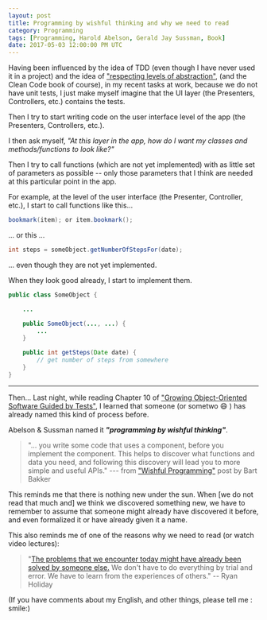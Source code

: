 ```yaml
---
layout: post
title: Programming by wishful thinking and why we need to read
category: Programming
tags: [Programming, Harold Abelson, Gerald Jay Sussman, Book]
date: 2017-05-03 12:00:00 PM UTC
---
```


<!-- May 3, 2017 08:00:00 PM Philippine Time -->

Having been influenced by the idea of TDD (even though I have never used it in a project) and the idea of ["respecting levels of abstraction"](https://simpleprogrammer.com/2017/01/27/respecting-abstraction/), (and the Clean Code book of course), in my recent tasks at work, because we do not have unit tests, I just make myself imagine that the UI layer (the Presenters, Controllers, etc.) contains the tests.

<!--more-->

Then I try to start writing code on the user interface level of the app (the Presenters, Controllers, etc.).

I then ask myself, _"At this layer in the app, how do I want my classes and methods/functions to look like?"_

Then I try to call functions (which are not yet implemented) with as little set of parameters as possible -- only those parameters that I think are needed at this particular point in the app.


For example, at the level of the user interface (the Presenter, Controller, etc.), I start to call functions like this...

``` java
bookmark(item); or item.bookmark();
```

... or this ...

``` java
int steps = someObject.getNumberOfStepsFor(date);
```

... even though they are not yet implemented.

<!--
<div class="message">
At the user interface level, I want to avoid doing something like this:

<p>
<pre>
<code class="highlighter-rouge">
int steps = someObject.getSteps(date, acessToken, etc.);
</code>
</pre>
</p>

... with an access token passed to the `getSteps()` function, 

...because at this point, I do not want to care about <i>"how"</i> I get the number of steps from somewhere. At this point, I only care about getting the number of steps -- the <i>"what"</i>.
</div>
-->

When they look good already, I start to implement them.

``` java
public class SomeObject {

    ...

    public SomeObject(..., ...) {
        ...
    }

    public int getSteps(Date date) {
        // get number of steps from somewhere
    }
}
```

<!-- 
(Note: The real code gets the steps from Fitbit asynchronously using RxJava, but I did not put asynchronous code above so that it can be easily understood. )
 -->

---

Then... Last night, while reading Chapter 10 of  ["Growing Object-Oriented Software Guided by Tests"](https://www.bookdepository.com/book/9780321503626?a_aid=jflaga), I learned that someone (or sometwo :smile: ) has already named this kind of process before. 

Abelson & Sussman named it **_"programming by wishful thinking"_**.

> "... you write some code that uses a component, before you implement the component. This helps to discover what functions and data you need, and following this discovery will lead you to more simple and useful APIs." --- from ["Wishful Programming"](https://blog.thesoftwarecraft.com/2013/11/wishful-programming.html) post by Bart Bakker

This reminds me that there is nothing new under the sun. When [we do not read that much and] we think we discovered something new, we have to remember to assume that someone might already have discovered it before, and even formalized it or have already given it a name.

This also reminds me of one of the reasons why we need to read (or watch video lectures):

> "[The problems that we encounter today might have already been solved by someone else.](https://ryanholiday.net/how-to-read-more-a-lot-more/) We don't have to do everything by trial and error. We have to learn from the experiences of others." -- Ryan Holiday


(If you have comments about my English, and other things, please tell me : smile:)

